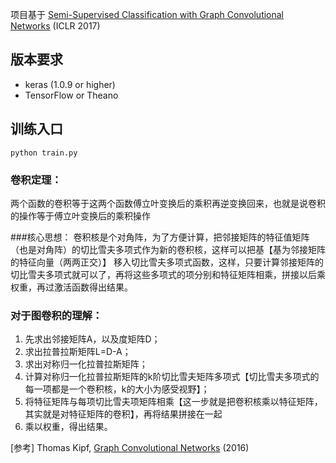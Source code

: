 项目基于 [Semi-Supervised Classification with Graph Convolutional Networks](http://arxiv.org/abs/1609.02907) (ICLR 2017)

版本要求
-----
  * keras (1.0.9 or higher)
  * TensorFlow or Theano
  
  
训练入口
-----
```python train.py```


### 卷积定理：
两个函数的卷积等于这两个函数傅立叶变换后的乘积再逆变换回来，也就是说卷积的操作等于傅立叶变换后的乘积操作

###核心思想：
卷积核是个对角阵，为了方便计算，把邻接矩阵的特征值矩阵（也是对角阵）的切比雪夫多项式作为新的卷积核，这样可以把基【基为邻接矩阵的特征向量（两两正交）】
移入切比雪夫多项式函数，这样，只要计算邻接矩阵的切比雪夫多项式就可以了，再将这些多项式的项分别和特征矩阵相乘，拼接以后乘权重，再过激活函数得出结果。

### 对于图卷积的理解：
1. 先求出邻接矩阵A，以及度矩阵D；
2. 求出拉普拉斯矩阵L=D-A；
3. 求出对称归一化拉普拉斯矩阵；
3. 计算对称归一化拉普拉斯矩阵的k阶切比雪夫矩阵多项式【切比雪夫多项式的每一项都是一个卷积核，k的大小为感受视野】；
4. 将特征矩阵与每项切比雪夫项矩阵相乘【这一步就是把卷积核乘以特征矩阵，其实就是对特征矩阵的卷积】，再将结果拼接在一起
5. 乘以权重，得出结果。


[参考] Thomas Kipf, [Graph Convolutional Networks](http://tkipf.github.io/graph-convolutional-networks/) (2016)

